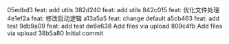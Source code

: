 05edbd3 feat: add utils
382d240 feat: add utils
842c015 feat: 优化文件处理
4e1ef2a feat: 修改启动逻辑
a13a5a5 feat: change default
a5cb463 feat: add test
9db9a09 feat: add test
de6e638 Add files via upload
809c4fb Add files via upload
38b5a80 Initial commit
